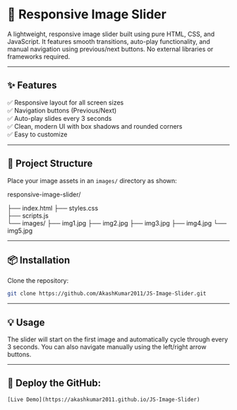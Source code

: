 

# 🌄 Responsive Image Slider

A lightweight, responsive image slider built using pure HTML, CSS, and JavaScript. It features smooth transitions, auto-play functionality, and manual navigation using previous/next buttons. No external libraries or frameworks required.

---

## ✨ Features

✅ Responsive layout for all screen sizes  
✅ Navigation buttons (Previous/Next)  
✅ Auto-play slides every 3 seconds  
✅ Clean, modern UI with box shadows and rounded corners  
✅ Easy to customize

---

## 📁 Project Structure

Place your image assets in an `images/` directory as shown:

responsive-image-slider/

├── index.html
├── styles.css   
├── scripts.js  
└── images/
    ├── img1.jpg
    ├── img2.jpg
    ├── img3.jpg
    ├── img4.jpg
    └── img5.jpg

---

## 📦 Installation

Clone the repository:

```bash
git clone https://github.com/AkashKumar2011/JS-Image-Slider.git

```

---

## 💡 Usage
The slider will start on the first image and automatically cycle through every 3 seconds.
You can also navigate manually using the left/right arrow buttons.

---

## 🚀 Deploy the GitHub: 
    
    [Live Demo](https://akashkumar2011.github.io/JS-Image-Slider) 

